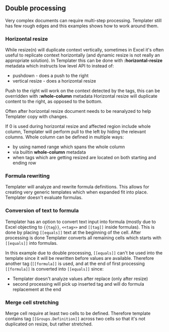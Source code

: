 ## Double processing

Very complex documents can require multi-step processing. 
Templater still has few rough edges and this examples shows how to work around them. 

### Horizontal resize

While resize(n) will duplicate context vertically, sometimes in Excel it's often useful to replicate context horizontally (and dynamic resize is not really an appropriate solution).
In Templater this can be done with **:horizontal-resize** metadata which instructs low level API to instead of:

 * pushdown - does a push to the right
 * vertical resize - does a horizontal resize

Push to the right will work on the context detected by the tags, this can be overridden with **:whole-column** metadata
Horizontal resize will duplicate content to the right, as opposed to the bottom.

Often after horizontal resize document needs to be reanalyzed to help Templater copy with changes.

If 0 is used during horizontal resize and affected region include whole column, Templater will perform pull to the left by hiding the relevant columns.
Whole column can be defined in multiple ways:

 * by using named range which spans the whole column
 * via builtin **whole-column** metadata
 * when tags which are getting resized are located on both starting and ending row

### Formula rewriting

Templater will analyze and rewrite formula definitions. This allows for creating very generic templates which when expanded fit into place.
Templater doesn't evaluate formulas.

### Conversion of text to formula

Templater has an option to convert text input into formula (mostly due to Excel objecting to `{{tag}}`, `<<tag>>` and `[[tag]]` inside formulas).
This is done by placing `[[equals]]` text at the beginning of the cell.
After processing is done Templater converts all remaining cells which starts with `[[equals]]` into formulas.

In this example due to double processing, `[[equals]]` can't be used into the template since it will be rewritten before values are available.
Therefore another tag (`[[formula]]` is used, and at the end of first processing `[[formula]]` is converted into `[[equals]]` since:

 * Templater doesn't analyze values after replace (only after resize)
 * second processing will pick up inserted tag and will do formula replacement at the end

### Merge cell stretching

Merge cell require at least two cells to be defined. 
Therefore template contains tag `[[Groups.Definition]]` across two cells so that it's not duplicated on resize, but rather stretched.